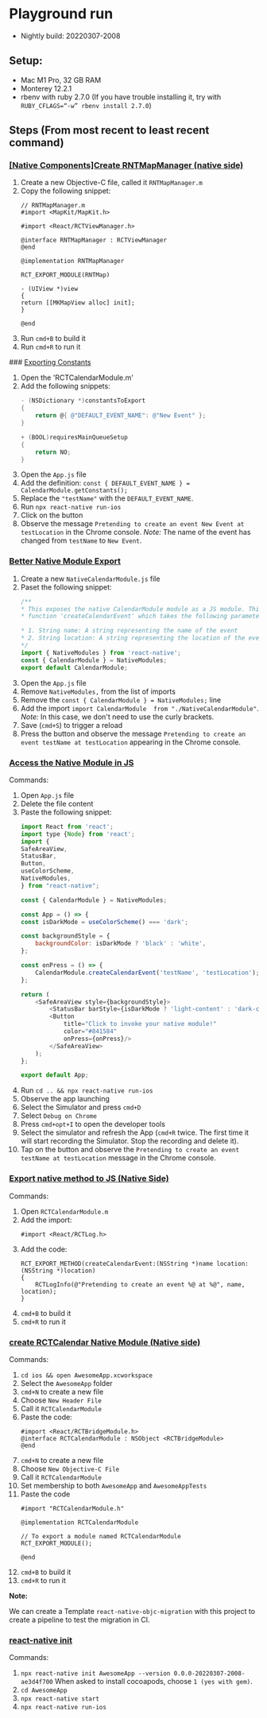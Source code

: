 # Playground run
- Nightly build: 20220307-2008

## Setup:
* Mac M1 Pro, 32 GB RAM
* Monterey 12.2.1
* rbenv with ruby 2.7.0 (If you have trouble installing it, try with `RUBY_CFLAGS=“-w” rbenv install 2.7.0`)

## Steps (From most recent to least recent command)

### [[Native Components]Create RNTMapManager (native side)]()
1. Create a new Objective-C file, called it `RNTMapManager.m`
2. Copy the following snippet:
    ```obj-c
    // RNTMapManager.m
    #import <MapKit/MapKit.h>

    #import <React/RCTViewManager.h>

    @interface RNTMapManager : RCTViewManager
    @end

    @implementation RNTMapManager

    RCT_EXPORT_MODULE(RNTMap)

    - (UIView *)view
    {
    return [[MKMapView alloc] init];
    }

    @end
    ```
3. Run `cmd+B` to build it
4. Run `cmd+R` to run it


### [Exporting Constants]()
1. Open the 'RCTCalendarModule.m'
1. Add the following snippets:
    ```objective-c
    - (NSDictionary *)constantsToExport
    {
        return @{ @"DEFAULT_EVENT_NAME": @"New Event" };
    }

    + (BOOL)requiresMainQueueSetup
    {
        return NO;
    }
    ```
1. Open the `App.js` file
1. Add the definition: `const { DEFAULT_EVENT_NAME } = CalendarModule.getConstants();`
1. Replace the `"testName"` with the `DEFAULT_EVENT_NAME`.
1. Run `npx react-native run-ios`
1. Click on the button
1. Observe the message `Pretending to create an event New Event at testLocation` in the Chrome console. _Note:_ The name of the event has changed from `testName` to `New Event`.

### [Better Native Module Export]()
1. Create a new `NativeCalendarModule.js` file
1. Paset the following snippet:
    ```js
    /**
    * This exposes the native CalendarModule module as a JS module. This has a
    * function 'createCalendarEvent' which takes the following parameters:

    * 1. String name: A string representing the name of the event
    * 2. String location: A string representing the location of the event
    */
    import { NativeModules } from 'react-native';
    const { CalendarModule } = NativeModules;
    export default CalendarModule;
    ```
1. Open the `App.js` file
1. Remove `NativeModules,` from the list of imports
1. Remove the `const { CalendarModule } = NativeModules;` line
1. Add the import `import CalendarModule  from "./NativeCalendarModule"`. _Note:_ In this case, we don't need to use the curly brackets.
1. Save (`cmd+S`) to trigger a reload
1. Press the button and observe the message `Pretending to create an event testName at testLocation` appearing in the Chrome console.

### [Access the Native Module in JS]()
Commands:
1. Open `App.js` file
1. Delete the file content
1. Paste the following snippet:
    ```js
    import React from 'react';
    import type {Node} from 'react';
    import {
    SafeAreaView,
    StatusBar,
    Button,
    useColorScheme,
    NativeModules,
    } from "react-native";

    const { CalendarModule } = NativeModules;

    const App = () => {
    const isDarkMode = useColorScheme() === 'dark';

    const backgroundStyle = {
        backgroundColor: isDarkMode ? 'black' : 'white',
    };

    const onPress = () => {
        CalendarModule.createCalendarEvent('testName', 'testLocation');
    };

    return (
        <SafeAreaView style={backgroundStyle}>
            <StatusBar barStyle={isDarkMode ? 'light-content' : 'dark-content'} />
            <Button
                title="Click to invoke your native module!"
                color="#841584"
                onPress={onPress}/>
            </SafeAreaView>
        );
    };

    export default App;
    ```
1. Run `cd .. && npx react-native run-ios`
1. Observe the app launching
1. Select the Simulator and press `cmd+D`
1. Select `Debug on Chrome`
1. Press `cmd+opt+I` to open the developer tools
1. Select the simulator and refresh the App (`cmd+R` twice. The first time it will start recording the Simulator. Stop the recording and delete it).
1. Tap on the button and observe the `Pretending to create an event testName at testLocation` message in the Chrome console.

### [Export native method to JS (Native Side)]()
Commands:
1. Open `RCTCalendarModule.m`
1. Add the import:
    ```obj-c
    #import <React/RCTLog.h>
    ```
1. Add the code:
    ```obj-c
    RCT_EXPORT_METHOD(createCalendarEvent:(NSString *)name location:(NSString *)location)
    {
        RCTLogInfo(@"Pretending to create an event %@ at %@", name, location);
    }
    ```
1. `cmd+B` to build it
1. `cmd+R` to run it

### [create RCTCalendar Native Module (Native side)]()
Commands:
1. `cd ios && open AwesomeApp.xcworkspace`
1. Select the `AwesomeApp` folder
1. `cmd+N` to create a new file
1. Choose `New Header File`
1. Call it `RCTCalendarModule`
1. Paste the code:
   ```obj-c
   #import <React/RCTBridgeModule.h>
   @interface RCTCalendarModule : NSObject <RCTBridgeModule>
   @end
   ```
1. `cmd+N` to create a new file
1. Choose `New Objective-C File`
1. Call it `RCTCalendarModule`
1. Set membership to both `AwesomeApp` and `AwesomeAppTests`
1. Paste the code
    ```obj-c
    #import "RCTCalendarModule.h"

    @implementation RCTCalendarModule

    // To export a module named RCTCalendarModule
    RCT_EXPORT_MODULE();

    @end
    ```
1. `cmd+B` to build it
1. `cmd+R` to run it

**Note:**

We can create a Template `react-native-objc-migration` with this project to create a pipeline to test the migration in CI.

### [react-native init](4c38d7e)
Commands:
1. `npx react-native init AwesomeApp --version 0.0.0-20220307-2008-ae3d4f700` When asked to install cocoapods, choose `1 (yes with gem)`.
1. `cd AwesomeApp`
1. `npx react-native start`
1. `npx react-native run-ios`
